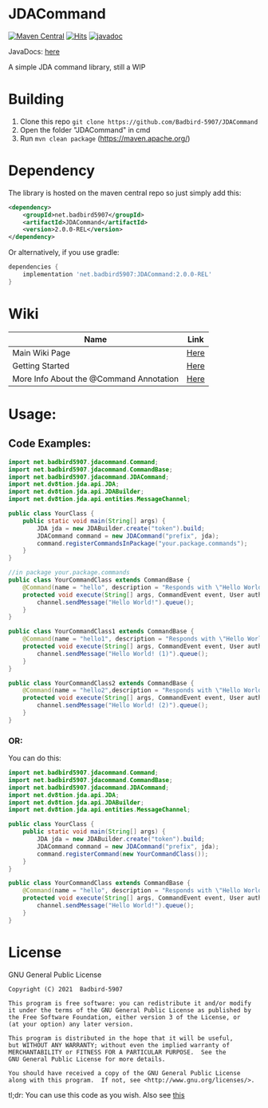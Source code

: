 # JDACommand
[![Maven Central](https://img.shields.io/maven-central/v/net.badbird5907/JDACommand.svg?label=Maven%20Central&style=for-the-badge)](https://search.maven.org/search?q=g:%22net.badbird5907%22%20AND%20a:%22JDACommand%22)
[![Hits](https://hits.seeyoufarm.com/api/count/incr/badge.svg?url=https%3A%2F%2Fgithub.com%2FBadbird-5907%2FJDACommand&count_bg=%236EFF00&title_bg=%23555555&icon=&icon_color=%23E7E7E7&title=Views+%28as+of+21%2F05%2F06%29&edge_flat=true)](https://hits.seeyoufarm.com)
[![javadoc](https://javadoc.io/badge2/net.badbird5907/JDACommand/javadoc.svg)](https://javadoc.io/doc/net.badbird5907/JDACommand)

JavaDocs: [here](https://www.javadoc.io/doc/net.badbird5907/JDACommand/latest/index.html)

A simple JDA command library, still a WIP
# Building
1. Clone this repo `git clone https://github.com/Badbird-5907/JDACommand`
2. Open the folder "JDACommand" in cmd
3. Run `mvn clean package` (https://maven.apache.org/)

# Dependency
The library is hosted on the maven central repo so just simply add this:
```xml
<dependency>
    <groupId>net.badbird5907</groupId>
    <artifactId>JDACommand</artifactId>
    <version>2.0.0-REL</version>
</dependency>
```
Or alternatively, if you use gradle:
```groovy
dependencies {
    implementation 'net.badbird5907:JDACommand:2.0.0-REL'
}
```
# Wiki
|  Name  |  Link  |
|---|---|
|  Main Wiki Page  |  [Here](https://github.com/Badbird-5907/JDACommand/wiki)  |
|  Getting Started  |  [Here](https://github.com/Badbird-5907/JDACommand/wiki/Getting-Started)  |
|  More Info About the @Command Annotation  |  [Here](https://github.com/Badbird-5907/JDACommand/wiki/The-@Command-Annotation---In-Depth)  |


# Usage:

## Code Examples:

```java
import net.badbird5907.jdacommand.Command;
import net.badbird5907.jdacommand.CommandBase;
import net.badbird5907.jdacommand.JDACommand;
import net.dv8tion.jda.api.JDA;
import net.dv8tion.jda.api.JDABuilder;
import net.dv8tion.jda.api.entities.MessageChannel;

public class YourClass {
    public static void main(String[] args) {
        JDA jda = new JDABuilder.create("token").build;
        JDACommand command = new JDACommand("prefix", jda);
        command.registerCommandsInPackage("your.package.commands");
    }
}

//in package your.package.commands
public class YourCommandClass extends CommandBase {
    @Command(name = "hello", description = "Responds with \"Hello World!\"")
    protected void execute(String[] args, CommandEvent event, User author, Member member, Guild guild, MessageChannel channel) {
        channel.sendMessage("Hello World!").queue();
    }
}

public class YourCommandClass1 extends CommandBase {
    @Command(name = "hello1", description = "Responds with \"Hello World!\"")
    protected void execute(String[] args, CommandEvent event, User author, Member member, Guild guild, MessageChannel channel) {
        channel.sendMessage("Hello World! (1)").queue();
    }
}

public class YourCommandClass2 extends CommandBase {
    @Command(name = "hello2",description = "Responds with \"Hello World!\"")
    protected void execute(String[] args, CommandEvent event, User author, Member member, Guild guild, MessageChannel channel) {
        channel.sendMessage("Hello World! (2)").queue();
    }
}
```
### OR:

You can do this:
```java
import net.badbird5907.jdacommand.Command;
import net.badbird5907.jdacommand.CommandBase;
import net.badbird5907.jdacommand.JDACommand;
import net.dv8tion.jda.api.JDA;
import net.dv8tion.jda.api.JDABuilder;
import net.dv8tion.jda.api.entities.MessageChannel;

public class YourClass {
    public static void main(String[] args) {
        JDA jda = new JDABuilder.create("token").build;
        JDACommand command = new JDACommand("prefix", jda);
        command.registerCommand(new YourCommandClass());
    }
}

public class YourCommandClass extends CommandBase {
    @Command(name = "hello", description = "Responds with \"Hello World!\"")
    protected void execute(String[] args, CommandEvent event, User author, Member member, Guild guild, MessageChannel channel) {
        channel.sendMessage("Hello World!").queue();
    }
}
```


# License
GNU General Public License
```
Copyright (C) 2021  Badbird-5907

This program is free software: you can redistribute it and/or modify
it under the terms of the GNU General Public License as published by
the Free Software Foundation, either version 3 of the License, or
(at your option) any later version.

This program is distributed in the hope that it will be useful,
but WITHOUT ANY WARRANTY; without even the implied warranty of
MERCHANTABILITY or FITNESS FOR A PARTICULAR PURPOSE.  See the
GNU General Public License for more details.

You should have received a copy of the GNU General Public License
along with this program.  If not, see <http://www.gnu.org/licenses/>.
```
tl;dr: You can use this code as you wish.
Also see [this](/blob/master/license.md)
